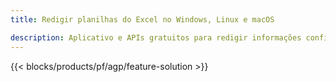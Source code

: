 ```yaml
---
title: Redigir planilhas do Excel no Windows, Linux e macOS 

description: Aplicativo e APIs gratuitos para redigir informações confidenciais de planilhas XLS, XLSX e ODS
---
```

{{< blocks/products/pf/agp/feature-solution >}} 

